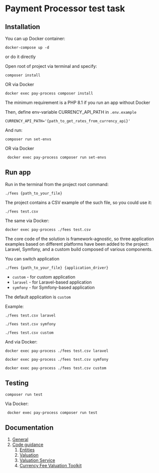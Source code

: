 # Payment Processor test task

## Installation

You can up Docker container:
```shell
docker-compose up -d
```
or do it directly

Open root of project via terminal and specify:
```shell
composer install
```
OR via Docker
```shell
docker exec pay-process composer install
```

The minimum requirement is a PHP 8.1 if you run an app without Docker

Then, define env-variable CURRENCY_API_PATH in `.env.example`
```
CURRENCY_API_PATH='{path_to_get_rates_from_currency_api}'
```
And run:
```shell
composer run set-envs
```
OR via Docker
```shell
 docker exec pay-process composer run set-envs
```

## Run app

Run in the terminal from the project root command:
```shell
./fees {path_to_your_file}
```
The project contains a CSV example of the such file, so you could use it:
```shell
./fees test.csv
```

The same via Docker:
```shell
docker exec pay-process ./fees test.csv
```


The core code of the solution is framework-agnostic, so three application examples based on different platforms have been added to the project: Laravel, Symfony, and a custom build composed of various components.

You can switch application
```shell
./fees {path_to_your_file} {application_driver}
``` 
 - `custom` - for custom application
 - `laravel` - for Laravel-based application
 - `symfony` - for Symfony-based application

The default application is `custom`

Example:
```shell
./fees test.csv laravel
```
```shell
./fees test.csv symfony
```
```shell
./fees test.csv custom
```
And via Docker:
```shell
docker exec pay-process ./fees test.csv laravel
```
```shell
docker exec pay-process ./fees test.csv symfony
```
```shell
docker exec pay-process ./fees test.csv custom
```

## Testing

```shell
composer run test
```
Via Docker:
```shell
 docker exec pay-process composer run test
```

## Documentation
 1. [General](docs/general_info.md)
 2. [Code guidance](docs/code)
    1. [Entities](docs/code/entites.md)
    2. [Valuation](docs/code/valuation.md)
    3. [Valuation Service](docs/code/valuation_service.md)
    4. [Currency Fee Valuation Toolkit](docs/code/commissions_fee_valuation.md)
